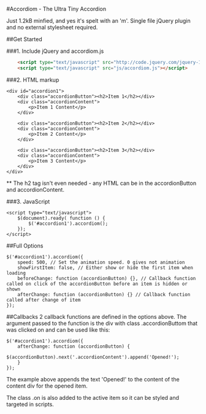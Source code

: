 #Accordiom - The Ultra Tiny Accordion

Just 1.2kB minfied, and yes it's spelt with an 'm'. Single file jQuery plugin and no external stylesheet required.

 

##Get Started

###1. Include jQuery and accordiom.js
```html
	<script type="text/javascript" src="http://code.jquery.com/jquery-1.9.1.min.js"></script>
	<script type="text/javascript" src="js/accordiom.js"></script>
```

###2. HTML markup

	<div id="accordion1">
		<div class="accordionButton"><h2>Item 1</h2></div>
		<div class="accordionContent">
			<p>Item 1 Content</p>
		</div>
		
		<div class="accordionButton"><h2>Item 2</h2></div>
		<div class="accordionContent">
			<p>Item 2 Content</p>
		</div>
		
		<div class="accordionButton"><h2>Item 3</h2></div>
		<div class="accordionContent">
			<p>Item 3 Content</p>
		</div>
	</div>


** The h2 tag isn't even needed - any HTML can be in the accordionButton and accordionContent.

###3. JavaScript

	<script type="text/javascript">
		$(document).ready( function () {
			$('#accordion1').accordiom();
		});
	</script>



##Full Options



	$('#accordion1').accordiom({
		speed: 500, // Set the animation speed. 0 gives not animation
		showFirstItem: false, // Either show or hide the first item when loading
		beforeChange: function (accordionButton) {}, // Callback function called on click of the accordionButton before an item is hidden or shown
		afterChange: function (accordionButton) {} // Callback function called after change of item
	});


##Callbacks
2 callback functions are defined in the options above. The argument passed to the function is the div with class .accordionButtom that was clicked on and can be used like this:

	$('#accordion1').accordiom({
		afterChange: function (accordionButton) {
			$(accordionButton).next('.accordionContent').append('Opened!');
		}
	});

The example above appends the text 'Opened!' to the content of the content div for the opened item.

The class .on is also added to the active item so it can be styled and targeted in scripts.
